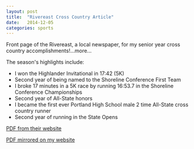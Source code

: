 ```yaml
---
layout: post
title:  "Rivereast Cross Country Article"
date:   2014-12-05
categories: sports
---
```


Front page of the Rivereast, a local newspaper, for my senior year cross country accomplishments!...more...

The season's highlights include:

* I won the Highlander Invitational in 17:42 (5K)
* Second year of being named to the Shoreline Conference First Team
* I broke 17 minutes in a 5K race by running 16:53.7 in the Shoreline Conference Championships
* Second year of All-State honors
* I became the first ever Portland High School male 2 time All-State cross country runner
* Second year of running in the State Opens


<a href = "http://www.glcitizen.com/archives/2014/12-5-2014.pdf" target = "_blank">PDF from their website</a>

<a href = "{{ site.baseurl }}/files/12-5-2014-rivereast-article.pdf" target = "_blank">PDF mirrored on my website</a>